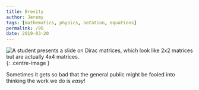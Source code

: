 ```yaml
---
title: Brevity
author: Jeremy
tags: [mathematics, physics, notation, equations]
permalink: /95
date: 2019-03-20
---
```


![A student presents a slide on Dirac matrices, which look like 2x2 matrices but are actually 4x4 matrices.](https://res.cloudinary.com/dh3hm8pb7/image/upload/c_scale,q_auto:best,w_615/v1535842782/Handwaving/Published/Brevity.png){: .centre-image }

Sometimes it gets so bad that the general public might be fooled into thinking the work we do is *easy*!